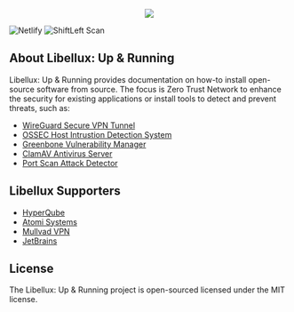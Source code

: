 <p align="center"><a href="https://libellux.com" target="_blank"><img src="https://libellux.com/img/icons/96x96.png"></a></p>

![Netlify](https://img.shields.io/netlify/c55fd474-8155-440c-971b-a9ccbaf2133c?logo=netlify&style=plastic)
![ShiftLeft Scan](https://github.com/libellux/Libellux-Up-and-Running/workflows/ShiftLeft%20Scan/badge.svg)

## About Libellux: Up & Running

Libellux: Up & Running provides documentation on how-to install open-source software from source. The focus is Zero Trust Network to enhance the security for existing applications or install tools to detect and prevent threats, such as:

* [WireGuard Secure VPN Tunnel](https://www.libellux.dev/wireguard/)
* [OSSEC Host Intrustion Detection System](https://www.libellux.dev/ossec/)
* [Greenbone Vulnerability Manager](https://www.libellux.dev/openvas/)
* [ClamAV Antivirus Server](https://www.libellux.dev/clamav/)
* [Port Scan Attack Detector](https://www.libellux.dev/psad/)

## Libellux Supporters

* [HyperQube](https://hyperqube.io/)
* [Atomi Systems](https://atomisystems.com/activepresenter/)
* [Mullvad VPN](https://mullvad.net/en/)
* [JetBrains](https://www.jetbrains.com/)

## License

The Libellux: Up & Running project is open-sourced licensed under the MIT license.
